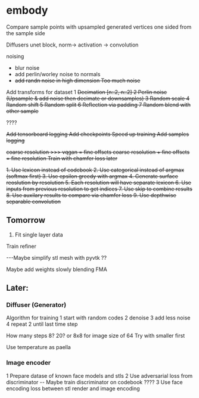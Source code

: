 # embody
Compare sample points with upsampled generated vertices
one sided from the sample side

Diffusers unet block, norm-> activation -> convolution

noising
- blur noise
- add perlin/worley noise to normals
- <del> add randn noise in high dimension<del> Too much noise


Add transforms for dataset
 1 <del> Decimation [n::2, n::2] <del> 
 2 <del>Perlin noise (Upsample & add noise then decimate or downsamples)<del>
 3 <del> Random scale<del> 
 4 <del> Random shift <del> 
 5 <del> Random split <del> 
 6 <del> Reflection via padding <del> 
 7 <del> Random blend with other sample<del>
  
 ????

<del>Add tensorboard logging<del>
<del>Add checkpoints<del>
<del> Speed up training<del>
<del> Add samples logging<del>

<del> coarse resolution >>> vqgan = fine offsets<del> 
<del> coarse resolution + fine offsets = fine resolution<del> 
<del> Train with chamfer loss later<del>

<del>1. Use lexicon instead of codebook<del>
<del>2. Use categorical instead of argmax (softmax first)<del>
<del>3. Use epsilon greedy with argmax<del>
<del>4. Generate surface reoslution by resolution<del>
<del>5. Each resolution will have separate lexicon<del>
<del>6. Use inputs from previous resolution to get indices<del>
<del>7. Use skip to combine results<del>
<del>8. Use auxilary results to compare via chamfer loss<del>
<del>9. Use depthwise separable convolution<del>

## Tomorrow 
1. Fit single layer data

Train refiner

 
  ---Maybe simplify stl mesh with pyvtk ??



Maybe add weights slowly blending FMA

## Later:
### Diffuser (Generator)
Algorithm for training
 1 start with random codes
 2 denoise 
 3 add less noise 
 4 repeat 2 until last time step 

 How many steps 8? 20? or  8x8 for image size of 64 
 Try with smaller first

 Use temperature as paella


### Image encoder
1 Prepare datase of known face models and stls
2 Use adversarial loss from discriminator 
  -- Maybe train discriminator on codebook ????
3 Use face encoding loss between stl render and image encoding
